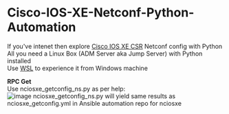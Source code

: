 # Cisco-IOS-XE-Netconf-Python-Automation
If you've intenet then explore [Cisco IOS XE CSR](https://devnetsandbox.cisco.com/RM/Diagram/Index/7b4d4209-a17c-4bc3-9b38-f15184e53a94?diagramType=Topology) Netconf config with Python<br>
All you need a Linux Box (ADM Server aka Jump Server) with Python installed<br>
Use [WSL](https://learn.microsoft.com/en-us/windows/wsl/install) to experience it from Windows machine<br>

**RPC Get**<br>
Use nciosxe_getconfig_ns.py as per help:<br>
![image](https://user-images.githubusercontent.com/47313728/235594887-c5b89c5e-361b-42fd-a6c9-7b2d8c5041bc.png)
nciosxe_getconfig_ns.py will yield same results as nciosxe_getconfig.yml in Ansible automation repo for nciosxe<br>


